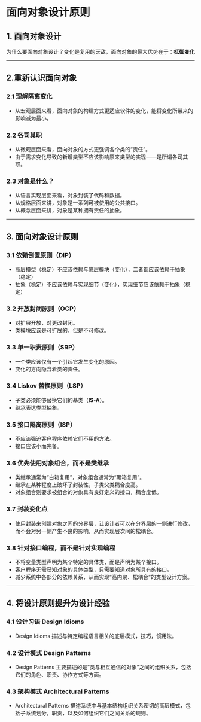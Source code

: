 # 面向对象设计原则

## 1. 面向对象设计

为什么要面向对象设计？变化是复用的天敌，面向对象的最大优势在于：**抵御变化**

---

## 2.重新认识面向对象

### 2.1 理解隔离变化

*   从宏观层面来看，面向对象的构建方式更适应软件的变化，能将变化所带来的影响减为最小。

### 2.2 各司其职

*   从微观层面来看，面向对象的方式更强调各个类的“责任”。
*   由于需求变化导致的新增类型不应该影响原来类型的实现——是所谓各司其职。

### 2.3 对象是什么？

*   从语言实现层面来看，对象封装了代码和数据。
*   从规格层面来讲，对象是一系列可被使用的公共接口。
*   从概念层面来讲，对象是某种拥有责任的抽象。

---

## 3. 面向对象设计原则

### 3.1 依赖倒置原则（DIP）

*   高层模型（稳定）不应该依赖与底层模块（变化），二者都应该依赖于抽象（稳定）
*   抽象（稳定）不应该依赖与实现细节（变化），实现细节应该依赖于抽象（稳定）

### 3.2 开放封闭原则（OCP）

*   对扩展开放，对更改封闭。
*   类模块应该是可扩展的，但是不可修改。

### 3.3 单一职责原则（SRP）

*   一个类应该仅有一个引起它发生变化的原因。
*   变化的方向隐含着类的责任。

### 3.4 Liskov 替换原则（LSP）

*   子类必须能够替换它们的基类（**IS-A**）。
*   继承表达类型抽象。

### 3.5 接口隔离原则（ISP）

*   不应该强迫客户程序依赖它们不用的方法。
*   接口应该小而完备。

### 3.6 优先使用对象组合，而不是类继承

*   类继承通常为“白箱复用”，对象组合通常为“黑箱复用”。
*   继承在某种程度上破坏了封装性，子类父类耦合度高。
*   对象组合则要求被组合的对象具有良好定义的接口，耦合度低。

### 3.7 封装变化点

*   使用封装来创建对象之间的分界层，让设计者可以在分界层的一侧进行修改，而不会对另一侧产生不良的影响，从而实现层次间的松耦合。

### 3.8 针对接口编程，而不是针对实现编程

*   不将变量类型声明为某个特定的具体类，而是声明为某个接口。
*   客户程序无需获知对象的具体类型，只需要知道对象所具有的接口。
*   减少系统中各部分的依赖关系，从而实现“高内聚、松耦合“的类型设计方案。

---

## 4. 将设计原则提升为设计经验

### 4.1 设计习语 Design Idioms

*   Design Idioms 描述与特定编程语言相关的底层模式，技巧，惯用法。

### 4.2 设计模式 Design Patterns

*   Design Patterns 主要描述的是”类与相互通信的对象”之间的组织关系，包括它们的角色、职责、协作方式等方面。

### 4.3 架构模式 Architectural Patterns

*   Architectural Patterns 描述系统中与基本结构组织关系密切的高层模式，包括子系统划分，职责，以及如何组织它们之间关系的规则。
